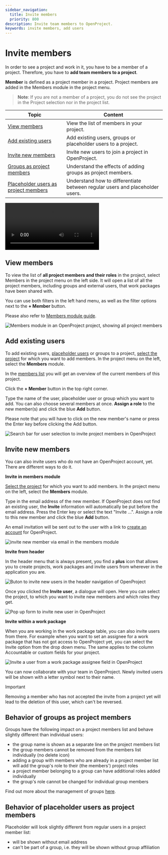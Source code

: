 ```yaml
---
sidebar_navigation:
  title: Invite members
  priority: 800
description: Invite team members to OpenProject.
keywords: invite members, add users
---
```


# Invite members

In order to see a project and work in it, you have to be a member of a project. Therefore, you have to **add team members to a project**.

<div class="glossary">

**Member** is defined as a project member in a project. Project members are added in the Members module in the project menu.

</div>

> **Note**: If you are not a member of a project, you do not see the project in the Project selection nor in the project list.

| Topic                                                        | Content                                                      |
| ------------------------------------------------------------ | ------------------------------------------------------------ |
| [View members](#view-members)                                | View the list of members in your project.                    |
| [Add existing users](#add-existing-users)                    | Add existing users, groups or placeholder users to a project. |
| [Invite new members](#invite-new-members)                    | Invite new users to join a project in OpenProject.           |
| [Groups as project members](#behavior-of-groups-as-project-members) | Understand the effects of adding groups as project members.  |
| [Placeholder users as project members](#behavior-of-placeholder-users-as-project-members) | Understand how to differentiate between regular users and placeholder users. |

<video src="https://openproject-docs.s3.eu-central-1.amazonaws.com/videos/OpenProject-Invite-and-Manage-Members.mp4"></video>

## View members

To view the list of **all project members and their roles** in the project, select Members in the project menu on the left side. It will open a list of all the project members, including groups and external users, that work packages have been shared with.  

You can use both filters in the left hand menu, as well as the filter options next to the **+ Member** button.

Please also refer to [Members module guide](../../user-guide/members).

![Members module in an OpenProject project, showing all project members](openproject_getting_started_project_members_module.png)

## Add existing users

To add existing users, [placeholder users](../../system-admin-guide/users-permissions/placeholder-users) or groups to a project, [select the project](../projects/#open-an-existing-project) for which you want to add members. In the project menu on the left, select the **Members** module.

In the [members list](#view-members) you will get an overview of the current members of this project.

Click the **+ Member** button in the top right corner.

Type the name of the user, placeholder user or group which you want to add. You can also choose several members at once. **Assign a role** to the new member(s) and click the blue **Add** button.

Please note that you will have to click on the new member's name or press the Enter key before clicking the Add button.

![Search bar for user selection to invite project members in OpenProject](openproject_getting_started_add_existing_user_as_member.png)

## Invite new members

You can also invite users who do not have an OpenProject account, yet. There are different ways to do it.

**Invite in members module**

[Select the project](../projects/#open-an-existing-project) for which you want to add members. In the project menu on the left, select the **Members** module.

Type in the email address of the new member. If OpenProject does not find an existing user, the **Invite** information will automatically be put before the email address. Press the Enter key or select the text "Invite ...". Assign a role to this new member and click the blue **Add** button.

An email invitation will be sent out to the user with a link to [create an account](../sign-in-registration/#create-a-new-account) for OpenProject.

![invite new member via email in the members module](openproject_getting_started_invite_new_user.png)

**Invite from header**

In the header menu that is always present, you find a **plus** icon that allows you to create projects, work packages and invite users from wherever in the application you are.

![Buton to invite new users in the header navigation of OpenProject](openproject_getting_started_invite_new_user_header_navigation.png)

Once you clicked the **Invite user**, a dialogue will open. Here you can select the project, to which you want to invite new members and which roles they get.

![Pop up form to invite new user in OpenProject](openproject_getting_started_invite_new_user_popover_form.png)

**Invite within a work package**

When you are working in the work package table, you can also invite users from there. For example when you want to set an assignee for a work package that has not got access to OpenProject yet, you can select the Invite option from the drop down menu. The same applies to the column Accountable or custom fields for your project.

![Invite a user from a work package assignee field in OpenProject](openproject_getting_started_invite_new_user_from_work_package.png)

You can now collaborate with your team in OpenProject. Newly invited users will be shown with a letter symbol next to their name.

> [!IMPORTANT]
> Removing a member who has not accepted the invite from a project yet will lead to the deletion of this user, which can't be reversed.

## Behavior of groups as project members

Groups have the following impact on a project members list and behave slightly different than individual users:

- the group name is shown as a separate line on the project members list
- the group members cannot be removed from the members list individually (no delete icon)
- adding a group with members who are already in a project member list will add the group's role to their (the members') project roles
- a project member belonging to a group can have additional roles added individually
- the group's role cannot be changed for individual group members

Find out more about the management of groups [here](../../system-admin-guide/users-permissions/groups/).

## Behavior of placeholder users as project members

Placeholder will look slightly different from regular users in a project member list:

- will be shown without email address
- can't be part of a group, i.e. they will be shown without group affiliation
